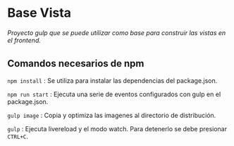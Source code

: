 # Base Vista
###### Proyecto gulp que se puede utilizar como base para construir las vistas en el frontend.

## Comandos necesarios de npm

`npm install` : Se utiliza para instalar las dependencias del package.json.

`npm run start` : Ejecuta una serie de eventos configurados con gulp en el package.json.

`gulp image` : Copia y optimiza las imagenes al directorio de distribución.

`gulp` : Ejecuta livereload y el modo watch. Para detenerlo se debe presionar `CTRL+C`.
